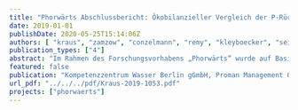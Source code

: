 ```yaml
---
title: "Phorwärts Abschlussbericht: Ökobilanzieller Vergleich der P-Rückgewinnung aus dem Abwasserstrom mit der Düngemittelproduktion aus Rohphosphaten unter Einbeziehung von Umweltfolgeschäden und deren Vermeidung"
date: 2019-01-01
publishDate: 2020-05-25T15:14:06Z
authors: [ "kraus", "zamzow", "conzelmann", "remy", "kleyboecker", "seis", "Kabbe, C.", "miehe", "Hermann, L.", "Hermann, R." ]
publication_types: ["4"]
abstract: "Im Rahmen des Forschungsvorhabens „Phorwärts“ wurde auf Basis aktuell erhobener Daten die konventionelle Phosphatdüngemittelherstellung (vom Abbau des Phosphaterzes in der Mine bis zur Anwendung auf dem Feld) mit ausgewählten Verfahren der P-Rückgewinnung aus dem Abwasserpfad ökobilanziell verglichen. Die verschiedenen Düngemittel wurden hinsichtlich ihrer Kontaminationen wie den Schwermetallen, den organischen Schadstoffen und den Pharmaka-Rückständen zusätzlich in einer vergleichenden Risikobewertung der Düngemittelanwendung für die Wirkungspfade Bodenorganismen, Grundwasser und im Hinblick auf die menschliche Gesundheit untersucht. Eine Kostenschätzung der verschiedenen Produktionswege komplettiert den Vergleich der konventionellen Phosphatdüngemittelproduktion mit der Produktion von Recyclingdüngern aus der Kläranlage. Die Ergebnisse der Studie zeigen, dass eine technische Phosphatrückgewinnung aus dem Abwasserpfad unter bestimmten Bedingungen ökologisch und wirtschaftlich sinnvoll ist. Neben dem eigentlichen Phosphatrückgewinnungsverfahren sind in hohem Maße die lokalen Randbedingungen bezüglich der Ergebnisse der vergleichenden Bewertung entscheidend. Unter Berücksichtigung der kommenden gesetzlichen Randbedingungen der Dünge- und der Klärschlammverordnung wird in Zukunft voraussichtlich die Monoverbrennung als primäre Option für die Klärschlammentsorgung dienen und die Phosphatrückgewinnung vorwiegend aus der Klärschlammasche erfolgen. Da bei der Rückgewinnung aus der Klärschlammasche hohe Rückgewinnungsraten, die den Vorgaben der Klärschlammverordnung genügen, erzielt werden können, ist ab dem Kalenderjahr 2029 mit etwa 30.000 bis 40.000 Tonnen Phosphor pro Jahr in Form von Phosphatrezyklaten zu rechnen. Inwieweit und zu welchen Preisen diese Rezyklate durch den Markt angenommen werden, kann aus heutiger Sicht noch nicht abgeschätzt werden."
featured: false
publication: "Kompetenzzentrum Wasser Berlin gGmbH, Proman Management GmbH, Umweltbundesamt, Julius Kühn Institut"
url_pdf: "../../../pdf/Kraus-2019-1053.pdf"
projects: ["phorwaerts"]
---
```


